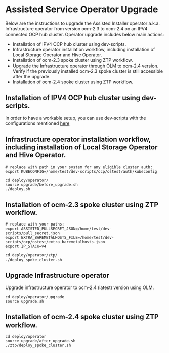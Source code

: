 # Assisted Service Operator Upgrade
Below are the instructions to upgrade the Assisted Installer operator a.k.a. Infrastructure operator from version ocm-2.3 to ocm-2.4 on an IPV4 connected OCP hub cluster. Operator upgrade includes below main actions:

* Installation of IPV4 OCP hub cluster using dev-scripts.
* Infrastructure operator installation workflow, including installation of Local Storage Operator and Hive Operator.
* Installation of ocm-2.3 spoke cluster using ZTP workflow.
* Upgrade the Infrastructure operator through OLM to ocm-2.4 version. Verify if the previously installed ocm-2.3 spoke cluster is still accessible after the upgrade.
* Installation of ocm-2.4 spoke cluster using ZTP workflow.

## Installation of IPV4 OCP hub cluster using dev-scripts.
In order to have a workable setup, you can use dev-scripts with the configurations mentioned [here](https://github.com/openshift/assisted-service/tree/master/deploy/operator#dependencies)

## Infrastructure operator installation workflow, including installation of Local Storage Operator and Hive Operator.

```
# replace with path in your system for any eligible cluster auth:
export KUBECONFIG=/home/test/dev-scripts/ocp/ostest/auth/kubeconfig

cd deploy/operator/
source upgrade/before_upgrade.sh
./deploy.sh
```

## Installation of ocm-2.3 spoke cluster using ZTP workflow.

```
# replace with your paths:
export ASSISTED_PULLSECRET_JSON=/home/test/dev-scripts/pull_secret.json
export EXTRA_BAREMETALHOSTS_FILE=/home/test/dev-scripts/ocp/ostest/extra_baremetalhosts.json
export IP_STACK=v4

cd deploy/operator/ztp/
./deploy_spoke_cluster.sh
```

## Upgrade Infrastructure operator
Upgrade infrastructure operator to ocm-2.4 (latest) version using OLM.

```
cd deploy/operator/upgrade
source upgrade.sh
```

## Installation of ocm-2.4 spoke cluster using ZTP workflow.

```
cd deploy/operator
source upgrade/after_upgrade.sh
./ztp/deploy_spoke_cluster.sh
```
